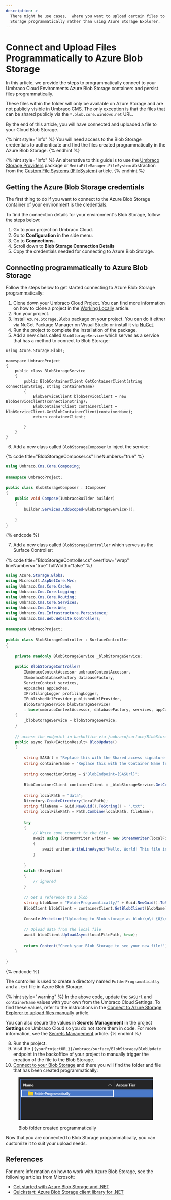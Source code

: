 ```yaml
---
description: >-
  There might be use cases,  where you want to upload certain files to your Blob
  Storage programmatically rather than using Azure Storage Explorer.
---
```


# Connect and Upload Files Programmatically to Azure Blob Storage

In this article, we provide the steps to programmatically connect to your Umbraco Cloud Environments Azure Blob Storage containers and persist files programmatically. &#x20;

These files within the folder will only be available on Azure Storage and are not publicly visible in Umbraco CMS. The only exception is that the files that can be shared publicly via the `*.blob.core.windows.net` URL.

By the end of this article, you will have connected and uploaded a file to your Cloud Blob Storage.

{% hint style="info" %}
You will need access to the Blob Storage credentials to authenticate and find the files created programmatically in the Azure Blob Storage.
{% endhint %}

{% hint style="info" %}
An alternative to this guide is to use the [Umbraco Storage Providers](https://github.com/umbraco/Umbraco.StorageProviders) package or `MediaFileManager.FileSystem` abstraction from the [Custom File Systems (IFileSystem)](https://docs.umbraco.com/umbraco-cms/extending/filesystemproviders#accessing-the-media-file-system-from-code) article.
{% endhint %}

## Getting the Azure Blob Storage credentials

The first thing to do if you want to connect to the Azure Blob Storage container of your environment is the credentials.&#x20;

To find the connection details for your environment's Blob Storage, follow the steps below:

1. Go to your project on Umbraco Cloud.
2. Go to **Configuration** in the side menu.
3. Go to **Connections.**
4. Scroll down to **Blob Storage Connection Details**
5. Copy the credentials needed for connecting to Azure Blob Storage.

## Connecting programmatically to Azure Blob Storage

Follow the steps below to get started connecting to Azure Blob Storage programmatically:

1. Clone down your Umbraco Cloud Project. You can find more information on how to clone a project in the [Working Locally](../../working-locally/) article.
2. Run your project.
3. Install `Azure.Storage.Blobs` package on your project. You can do it either via NuGet Package Manager on Visual Studio or install it via [NuGet](https://www.nuget.org/packages/Azure.Storage.Blobs/).
4. Run the project to complete the installation of the package.
5. Add a new class called `BlobStorageService` which serves as a service that has a method to connect to Blob Storage:

<pre class="language-csharp" data-title="BlobStorageService.cs" data-overflow="wrap" data-line-numbers><code class="lang-csharp">using Azure.Storage.Blobs;

namespace UmbracoProject
{
    public class BlobStorageService
    {
        public BlobContainerClient GetContainerClient(string connectionString, string containerName)
        {
            BlobServiceClient blobServiceClient = new BlobServiceClient(connectionString);
            BlobContainerClient containerClient = blobServiceClient.GetBlobContainerClient(containerName);
            return containerClient;
<strong>
</strong>        }
    }
}
</code></pre>

6. Add a new class called `BlobStorageComposer` to inject the service:

{% code title="BlobStorageComposer.cs" lineNumbers="true" %}
```csharp
using Umbraco.Cms.Core.Composing;

namespace UmbracoProject;

public class BlobStorageComposer : IComposer
{
    public void Compose(IUmbracoBuilder builder)
    {
        builder.Services.AddScoped<BlobStorageService>();

    }
}
```
{% endcode %}

7. Add a new class called `BlobStorageController` which serves as the Surface Controller:

{% code title="BlobStorageController.cs" overflow="wrap" lineNumbers="true" fullWidth="false" %}
```csharp
using Azure.Storage.Blobs;
using Microsoft.AspNetCore.Mvc;
using Umbraco.Cms.Core.Cache;
using Umbraco.Cms.Core.Logging;
using Umbraco.Cms.Core.Routing;
using Umbraco.Cms.Core.Services;
using Umbraco.Cms.Core.Web;
using Umbraco.Cms.Infrastructure.Persistence;
using Umbraco.Cms.Web.Website.Controllers;

namespace UmbracoProject;

public class BlobStorageController : SurfaceController
{

    private readonly BlobStorageService _blobStorageService;

    public BlobStorageController(
        IUmbracoContextAccessor umbracoContextAccessor,
        IUmbracoDatabaseFactory databaseFactory,
        ServiceContext services,
        AppCaches appCaches,
        IProfilingLogger profilingLogger,
        IPublishedUrlProvider publishedUrlProvider,
        BlobStorageService blobStorageService)
        : base(umbracoContextAccessor, databaseFactory, services, appCaches, profilingLogger, publishedUrlProvider)
    {
        _blobStorageService = blobStorageService;
    }

    // access the endpoint in backoffice via /umbraco/surface/BlobStorage/BlobUpdate
    public async Task<IActionResult> BlobUpdate()
    {

        string SASUrl = "Replace this with the Shared access signature URL (SAS) from Umbraco Cloud settings"; 
        string containerName = "Replace this with the Container Name from the Umbraco Cloud settings"; 

        string connectionString = $"BlobEndpoint={SASUrl}";

        BlobContainerClient containerClient = _blobStorageService.GetContainerClient(connectionString, containerName);

        string localPath = "data";
        Directory.CreateDirectory(localPath);
        string fileName = Guid.NewGuid().ToString() + ".txt";
        string localFilePath = Path.Combine(localPath, fileName);

        try
        {
            // Write some content to the file
            await using (StreamWriter writer = new StreamWriter(localFilePath))
            {
                await writer.WriteLineAsync("Hello, World! This file is created programmatically!");
            }

        }
        catch (Exception)
        {
            // ignored
        }

        // Get a reference to a blob
        string blobName = "FolderProgramatically/" + Guid.NewGuid().ToString() + ".txt"; //the blobName can be anything
        BlobClient blobClient = containerClient.GetBlobClient(blobName);

        Console.WriteLine("Uploading to Blob storage as blob:\n\t {0}\n", blobClient.Uri);

        // Upload data from the local file
        await blobClient.UploadAsync(localFilePath, true);

        return Content("Check your Blob Storage to see your new file!");
    }

}
```
{% endcode %}

The controller is used to create a directory named `FolderProgramatically` and a `.txt` file in Azure Blob Storage.

{% hint style="warning" %}
In the above code, update the `SASUrl` and `containerName` values with your own from the Umbraco Cloud Settings. To find these values, refer to the instructions in the [Connect to Azure Storage Explorer to upload files manually](connect-to-azure-storage-explorer.md#getting-the-credentials) article.

You can also secure the values in **Secrets Management** in the project **Settings** on Umbraco Cloud so you do not store them in code. For more information, see the [Secrets Management](../../../../begin-your-cloud-journey/project-features/secrets-management.md) article.
{% endhint %}

8. Run the project.
9. Visit the `{{yourProjectURL}}/umbraco/surface/BlobStorage/BlobUpdate` endpoint in the backoffice of your project to manually trigger the creation of the file to the Blob Storage.
10. [Connect to your Blob Storage](connect-to-azure-storage-explorer.md) and there you will find the folder and file that has been created programmatically:

<figure><img src="../images/blob-folder-created-programatically.png" alt="Blob folder created programmatically"><figcaption><p>Blob folder created programmatically</p></figcaption></figure>

Now that you are connected to Blob Storage programmatically, you can customize it to suit your upload needs.

## References

For more information on how to work with Azure Blob Storage, see the following articles from Microsoft:

* [Get started with Azure Blob Storage and .NET](https://learn.microsoft.com/en-us/azure/storage/blobs/storage-blob-dotnet-get-started)
* [Quickstart: Azure Blob Storage client library for .NET](https://learn.microsoft.com/en-us/azure/storage/blobs/storage-quickstart-blobs-dotnet)
